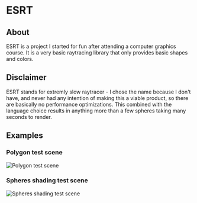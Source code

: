 # ESRT
## About
ESRT is a project I started for fun after attending a computer graphics course.
It is a very basic raytracing library that only provides basic shapes and colors.
## Disclaimer
ESRT stands for extremly slow raytracer - I chose the name because I don't have, and never had any intention of making this a viable product, so there are basically no performance optimizations.
This combined with the language choice results in anything more than a few spheres taking many seconds to render.
## Examples
### Polygon test scene
![Polygon test scene](https://github.com/Squamanto/ESRT/blob/master/docs/images/RT-example1.jpg?raw=true)
### Spheres shading test scene
![Spheres shading test scene](https://github.com/Squamanto/ESRT/blob/master/docs/images/RT-example2.jpg?raw=true)
